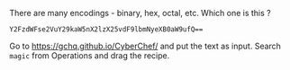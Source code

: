 There are many encodings - binary, hex, octal, etc. Which one is this ?

`Y2FzdWFse2VuY29kaW5nX2lzX25vdF9lbmNyeXB0aW9ufQ==`

Go to https://gchq.github.io/CyberChef/ and put the text as input. Search `magic` from Operations and drag the recipe. 